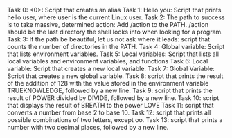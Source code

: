 Task 0: <0>: Script that creates an alias
Task 1: Hello you: Script that prints hello user, where user is the current Linux user.
Task 2: The path to success is to take massive, determined action: Add /action to the PATH. /action should be the last directory the shell looks into when looking for a program.
Task 3: If the path be beautiful, let us not ask where it leads: script that counts the number of directories in the PATH.
Task 4: Global variable: Script that lists environment variables.
Task 5: Local variables: Script that lists all local variables and environment variables, and functions
Task 6: Local variable: Script that creates a new local variable.
Task 7: Global Variable: Script that creates a new global variable.
Task 8: script that prints the result of the addition of 128 with the value stored in the environment variable TRUEKNOWLEDGE, followed by a new line.
Task 9: script that prints the result of POWER divided by DIVIDE, followed by a new line.
Task 10: script that displays the result of BREATH to the power LOVE
Task 11: script that converts a number from base 2 to base 10.
Task 12: script that prints all possible combinations of two letters, except oo.
Task 13: script that prints a number with two decimal places, followed by a new line.
